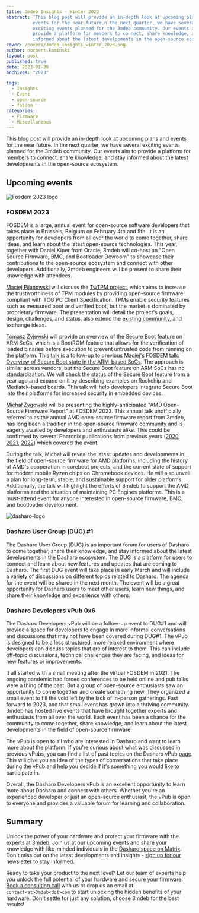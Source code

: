 ```yaml
---
title: 3mdeb Insights - Winter 2023
abstract: 'This blog post will provide an in-depth look at upcoming plans and
          events for the near future.n the next quarter, we have several
          exciting events planned for the 3mdeb community. Our events aim to
          provide a platform for members to connect, share knowledge, and stay
          informed about the latest developments in the open-source ecosystem.'
cover: /covers/3mdeb_insights_winter_2023.png
author: norbert.kaminski
layout: post
published: true
date: 2023-01-30
archives: "2023"

tags:
  - Insights
  - Event
  - open-source
  - fosdem
categories:
  - Firmware
  - Miscellaneous
---
```


This blog post will provide an in-depth look at upcoming plans and events for
the near future. In the next quarter, we have several exciting events planned
for the 3mdeb community. Our events aim to provide a platform for members to
connect, share knowledge, and stay informed about the latest developments in the
open-source ecosystem.

## Upcoming events

![Fosdem 2023 logo](/img/FOSDEM23.jpeg)

### FOSDEM 2023

FOSDEM is a large, annual event for open-source software developers that takes
place in Brussels, Belgium on February 4th and 5th. It is an opportunity for
developers from all over the world to come together, share ideas, and learn
about the latest open-source technologies. This year, together with Daniel Kiper
from Oracle, 3mdeb will co-host an "Open Source Firmware, BMC, and Bootloader
Devroom" to showcase their contributions to the open-source ecosystem and
connect with other developers. Additionally, 3mdeb engineers will be present to
share their knowledge with attendees.

[Maciej Pijanowski](https://twitter.com/macpijan) will discuss the
[TwTPM project](https://twpm.dasharo.com/), which aims to increase the
trustworthiness of TPM modules by providing open-source firmware compliant with
TCG PC Client Specification. TPMs enable security features such as measured boot
and verified boot, but the market is dominated by proprietary firmware. The
presentation will detail the project's goals, design, challenges, and status,
also extend the [existing community](https://matrix.to/#/#twpm:matrix.org), and
exchange ideas.

[Tomasz Żyjewski](https://twitter.com/tomzy_0) will provide an overview of the
Secure Boot feature on ARM SoCs, which is a BootROM feature that allows for the
verification of loaded binaries before execution to prevent untrusted code from
running on the platform. This talk is a follow-up to previous Maciej's FOSDEM
talk:
[Overview of Secure Boot state in the ARM-based SoCs](https://archive.fosdem.org/2021/schedule/event/tee_arm_secboot/).
The approach is similar across vendors, but the Secure Boot feature on ARM SoCs
has no standardization. We will check the status of the Secure Boot feature from
a year ago and expand on it by describing examples on Rockchip and
Mediatek-based boards. This talk will help developers integrate Secure Boot into
their platforms for increased security in embedded devices.

[Michał Żygowski](https://twitter.com/_miczyg_) will be presenting the
highly-anticipated "AMD Open-Source Firmware Report" at FOSDEM 2023. This annual
talk unofficially referred to as the annual AMD open-source firmware report from
3mdeb, has long been a tradition in the open-source firmware community and is
eagerly awaited by developers and enthusiasts alike. This could be confirmed by
several Phoronix publications from previous years
([2020](https://www.phoronix.com/news/AMD-Coreboot-In-Early-2020),
[2021](https://www.phoronix.com/news/Open-Source-AMD-FW-2021),
[2022](https://www.phoronix.com/news/AMD-OSF-2022)) which covered the event.

During the talk, Michał will reveal the latest updates and developments in the
field of open-source firmware for AMD platforms, including the history of AMD's
cooperation in coreboot projects, and the current state of support for modern
mobile Ryzen chips on Chromebook devices. He will also unveil a plan for
long-term, stable, and sustainable support for older platforms. Additionally,
the talk will highlight the efforts of 3mdeb to support the AMD platforms and
the situation of maintaining PC Engines platforms. This is a must-attend event
for anyone interested in open-source firmware, BMC, and bootloader development.

![dasharo-logo](/img/Dasharo-logo.svg)

### Dasharo User Group (DUG) #1

The Dasharo User Group (DUG) is an important forum for users of Dasharo to come
together, share their knowledge, and stay informed about the latest developments
in the Dasharo ecosystem. The DUG is a platform for users to connect and learn
about new features and updates that are coming to Dasharo. The first DUG event
will take place in early March and will include a variety of discussions on
different topics related to Dasharo. The agenda for the event will be shared in
the next month. The event will be a great opportunity for Dasharo users to meet
other users, learn new things, and share their knowledge and experience with
others.

### Dasharo Developers vPub 0x6

The Dasharo Developers vPub will be a follow-up event to DUG#1 and will provide
a space for developers to engage in more informal conversations and discussions
that may not have been covered during DUG#1. The vPub is designed to be a less
structured, more relaxed environment where developers can discuss topics that
are of interest to them. This can include off-topic discussions, technical
challenges they are facing, and ideas for new features or improvements.

It all started with a small meeting after the virtual FOSDEM in 2021. The
ongoing pandemic had forced conferences to be held online and pub talks were a
thing of the past. But a group of open-source enthusiasts saw an opportunity to
come together and create something new. They organized a small event to fill the
void left by the lack of in-person gatherings. Fast forward to 2023, and that
small event has grown into a thriving community. 3mdeb has hosted five events
that have brought together experts and enthusiasts from all over the world. Each
event has been a chance for the community to come together, share knowledge, and
learn about the latest developments in the field of open-source firmware.

The vPub is open to all who are interested in Dasharo and want to learn more
about the platform. If you're curious about what was discussed in previous
vPubs, you can find a list of past topics on the Dasharo vPub
[page](https://vpub.dasharo.com). This will give you an idea of the types of
conversations that take place during the vPub and help you decide if it's
something you would like to participate in.

Overall, the Dasharo Developers vPub is an excellent opportunity to learn more
about Dasharo and connect with others. Whether you're an experienced developer
or just an open-source enthusiast, the vPub is open to everyone and provides a
valuable forum for learning and collaboration.

## Summary

Unlock the power of your hardware and protect your firmware with the experts at
3mdeb. Join us at our upcoming events and share your knowledge with like-minded
individuals in the
[Dasharo space on Matrix](https://matrix.to/#/#dasharo:matrix.org). Don't miss
out on the latest developments and insights -
[sign up for our newsletter](https://3mdeb.com/subscribe/3mdeb_newsletter.html)
to stay informed.

Ready to take your product to the next level? Let our team of experts help you
unlock the full potential of your hardware and secure your firmware.
[Book a consulting call](https://cloud.3mdeb.com/index.php/apps/calendar/appointment/n7T65toSaD9t)
with us or drop us an email at `contact<at>3mdeb<dot>com` to start unlocking the
hidden benefits of your hardware. Don't settle for just any solution, choose
3mdeb for the best results!
